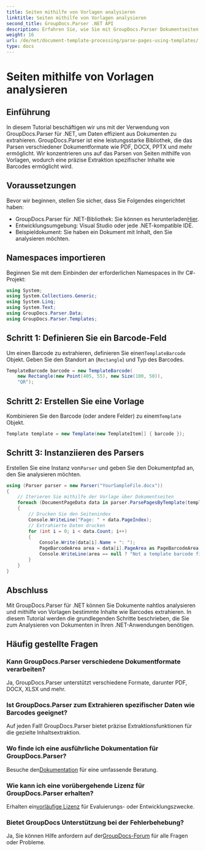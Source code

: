 ```yaml
---
title: Seiten mithilfe von Vorlagen analysieren
linktitle: Seiten mithilfe von Vorlagen analysieren
second_title: GroupDocs.Parser .NET API
description: Erfahren Sie, wie Sie mit GroupDocs.Parser Dokumentseiten mithilfe von Vorlagen in .NET analysieren. Extrahieren Sie effizient spezifischen Inhalt für Ihre Anwendungen.
weight: 16
url: /de/net/document-template-processing/parse-pages-using-templates/
type: docs
---
```

# Seiten mithilfe von Vorlagen analysieren

## Einführung
In diesem Tutorial beschäftigen wir uns mit der Verwendung von GroupDocs.Parser für .NET, um Daten effizient aus Dokumenten zu extrahieren. GroupDocs.Parser ist eine leistungsstarke Bibliothek, die das Parsen verschiedener Dokumentformate wie PDF, DOCX, PPTX und mehr ermöglicht. Wir konzentrieren uns auf das Parsen von Seiten mithilfe von Vorlagen, wodurch eine präzise Extraktion spezifischer Inhalte wie Barcodes ermöglicht wird.
## Voraussetzungen
Bevor wir beginnen, stellen Sie sicher, dass Sie Folgendes eingerichtet haben:
-  GroupDocs.Parser für .NET-Bibliothek: Sie können es herunterladen[Hier](https://releases.groupdocs.com/parser/net/).
- Entwicklungsumgebung: Visual Studio oder jede .NET-kompatible IDE.
- Beispieldokument: Sie haben ein Dokument mit Inhalt, den Sie analysieren möchten.

## Namespaces importieren
Beginnen Sie mit dem Einbinden der erforderlichen Namespaces in Ihr C#-Projekt:
```csharp
using System;
using System.Collections.Generic;
using System.Linq;
using System.Text;
using GroupDocs.Parser.Data;
using GroupDocs.Parser.Templates;
```
## Schritt 1: Definieren Sie ein Barcode-Feld
 Um einen Barcode zu extrahieren, definieren Sie einen`TemplateBarcode` Objekt. Geben Sie den Standort an (`Rectangle`) und Typ des Barcodes.
```csharp
TemplateBarcode barcode = new TemplateBarcode(
    new Rectangle(new Point(405, 55), new Size(100, 50)),
    "QR");
```
## Schritt 2: Erstellen Sie eine Vorlage
 Kombinieren Sie den Barcode (oder andere Felder) zu einem`Template` Objekt.
```csharp
Template template = new Template(new TemplateItem[] { barcode });
```
## Schritt 3: Instanziieren des Parsers
 Erstellen Sie eine Instanz von`Parser` und geben Sie den Dokumentpfad an, den Sie analysieren möchten.
```csharp
using (Parser parser = new Parser("YourSampleFile.docx"))
{
    // Iterieren Sie mithilfe der Vorlage über Dokumentseiten
    foreach (DocumentPageData data in parser.ParsePagesByTemplate(template))
    {
        // Drucken Sie den Seitenindex
        Console.WriteLine("Page: " + data.PageIndex);
        // Extrahierte Daten drucken
        for (int i = 0; i < data.Count; i++)
        {
            Console.Write(data[i].Name + ": ");
            PageBarcodeArea area = data[i].PageArea as PageBarcodeArea;
            Console.WriteLine(area == null ? "Not a template barcode field" : area.Value);
        }
    }
}
```

## Abschluss
Mit GroupDocs.Parser für .NET können Sie Dokumente nahtlos analysieren und mithilfe von Vorlagen bestimmte Inhalte wie Barcodes extrahieren. In diesem Tutorial werden die grundlegenden Schritte beschrieben, die Sie zum Analysieren von Dokumenten in Ihren .NET-Anwendungen benötigen.

## Häufig gestellte Fragen
### Kann GroupDocs.Parser verschiedene Dokumentformate verarbeiten?
Ja, GroupDocs.Parser unterstützt verschiedene Formate, darunter PDF, DOCX, XLSX und mehr.
### Ist GroupDocs.Parser zum Extrahieren spezifischer Daten wie Barcodes geeignet?
Auf jeden Fall! GroupDocs.Parser bietet präzise Extraktionsfunktionen für die gezielte Inhaltsextraktion.
### Wo finde ich eine ausführliche Dokumentation für GroupDocs.Parser?
 Besuche den[Dokumentation](https://tutorials.groupdocs.com/parser/net/) für eine umfassende Beratung.
### Wie kann ich eine vorübergehende Lizenz für GroupDocs.Parser erhalten?
 Erhalten ein[vorläufige Lizenz](https://purchase.groupdocs.com/temporary-license/) für Evaluierungs- oder Entwicklungszwecke.
### Bietet GroupDocs Unterstützung bei der Fehlerbehebung?
 Ja, Sie können Hilfe anfordern auf der[GroupDocs-Forum](https://forum.groupdocs.com/c/parser/17) für alle Fragen oder Probleme.